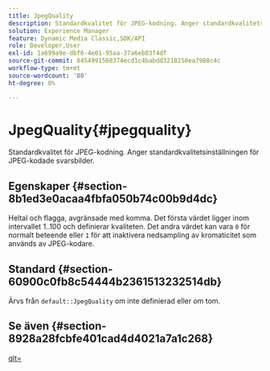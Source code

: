 ```yaml
---
title: JpegQuality
description: Standardkvalitet för JPEG-kodning. Anger standardkvalitetsinställningen för JPEG-kodade svarsbilder.
solution: Experience Manager
feature: Dynamic Media Classic,SDK/API
role: Developer,User
exl-id: 1a699a9e-dbf6-4e01-95aa-37a6eb83f4df
source-git-commit: 8454991568374ecd1c4babdd3210250ea7988c4c
workflow-type: tm+mt
source-wordcount: '80'
ht-degree: 0%

---
```


# JpegQuality{#jpegquality}

Standardkvalitet för JPEG-kodning. Anger standardkvalitetsinställningen för JPEG-kodade svarsbilder.

## Egenskaper {#section-8b1ed3e0acaa4fbfa050b74c00b9d4dc}

Heltal och flagga, avgränsade med komma. Det första värdet ligger inom intervallet 1..100 och definierar kvaliteten. Det andra värdet kan vara `0` för normalt beteende eller `1` för att inaktivera nedsampling av kromaticitet som används av JPEG-kodare.

## Standard {#section-60900c0fb8c54444b2361513232514db}

Ärvs från `default::JpegQuality` om inte definierad eller om tom.

## Se även {#section-8928a28fcbfe401cad4d4021a7a1c268}

[qlt=](../../../../../ir-api/http-protocol/image-rendering-api-ref/c-ir-http-protocol-ref/c-ir-http-protocol-command-reference/r-ir-qlt.md#reference-27b91c226eb241d0a14a29af3b3afdbd)
